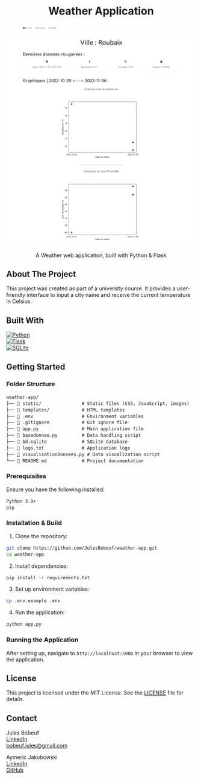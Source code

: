 <div align="center">
  <h1 align="center">Weather Application</h1>
  <img src="assets/readme-weather.png" alt="Weather App Screenshot" width="600">  <p align="center">
    A Weather web application, built with Python & Flask
</div>

## About The Project

This project was created as part of a university course. It provides a user-friendly interface to input a city name and receive the current temperature in Celsius.

## Built With

[![Python](https://img.shields.io/badge/Python-3776AB?style=for-the-badge&logo=python&logoColor=white)](https://www.python.org/)  
[![Flask](https://img.shields.io/badge/Flask-000000?style=for-the-badge&logo=flask&logoColor=white)](https://flask.palletsprojects.com/)  
[![SQLite](https://img.shields.io/badge/SQLite-003B57?style=for-the-badge&logo=sqlite&logoColor=white)](https://www.sqlite.org/)  

## Getting Started

### Folder Structure

```markdown
weather-app/
├── 📁 static/               # Static files (CSS, JavaScript, images)
├── 📁 templates/            # HTML templates
├── 📄 .env                  # Environment variables
├── 📄 .gitignore            # Git ignore file
├── 📄 app.py                # Main application file
├── 📄 basedonnee.py         # Data handling script
├── 📄 bd.sqlite             # SQLite database
├── 📄 logs.txt              # Application logs
├── 📄 visualisationDonnees.py # Data visualization script
└── 📄 README.md             # Project documentation
```

### Prerequisites

Ensure you have the following installed:

```sh
Python 3.9+
pip
```

### Installation & Build

1. Clone the repository:

```sh
git clone https://github.com/JulesBobeuf/weather-app.git
cd weather-app
```

2. Install dependencies:

```sh
pip install -r requirements.txt
```

3. Set up environment variables:

```sh
cp .env.example .env
```

4. Run the application:

```sh
python app.py
```

### Running the Application

After setting up, navigate to `http://localhost:5000` in your browser to view the application.

## License

This project is licensed under the MIT License. See the [LICENSE](LICENSE) file for details.

## Contact

Jules Bobeuf  
[LinkedIn](https://www.linkedin.com/in/bobeuf-jules/)  
bobeuf.jules@gmail.com

Aymeric Jakobowski  
[LinkedIn](https://www.linkedin.com/in/aymeric-jakobowski/)  
[GitHub](https://github.com/AymericJak)
